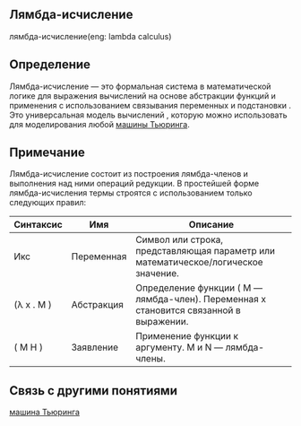 
##  Лямбда-исчисление
лямбда-исчисление(eng: lambda calculus) 

## Определение
Лямбда-исчисление — это формальная система в математической логике для выражения вычислений на основе абстракции 
функций и применения с использованием связывания переменных и подстановки . Это универсальная модель вычислений , 
которую можно использовать для моделирования любой [машины Тьюринга](turing%20machine.md). 
## Примечание
Лямбда-исчисление состоит из построения лямбда-членов и выполнения над ними операций редукции.
В простейшей форме лямбда-исчисления термы строятся с использованием только следующих правил:


|         Синтаксис           |      Имя       |                                           Описание                                                         |
| ----------------------------|----------------|------------------------------------------------------------------------------------------------------------| 
|            Икс              |   Переменная   |              Символ или строка, представляющая параметр или математическое/логическое значение.            |
|        (λ х . М )           |   Абстракция   |             Определение функции ( M — лямбда-член). Переменная x становится связанной в выражении.         |                                                                               
|          ( М Н )            |   Заявление    |                      Применение функции к аргументу. M и N — лямбда-члены.                                 |                                                                      



## Связь с другими понятиями
[машина Тьюринга](turing%20machine.md)

